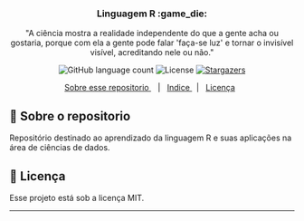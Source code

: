 <h3 align="center">
  Linguagem R :game_die:
</h3>

<p align="center">"A ciência mostra a realidade independente do que a gente acha ou gostaria, porque com ela a gente pode falar 'faça-se luz' e tornar o invisível visível, acreditando nele ou não."</blockquote>

<p align="center">
  <img alt="GitHub language count" src="https://img.shields.io/github/languages/count/rocketseat/bootcamp-gostack-desafio-01?color=%2304D361">

  <img alt="License" src="https://img.shields.io/badge/license-MIT-%2304D361">

  <a href="https://github.com/fdAssis/Linguagem_C/stargazers">
    <img alt="Stargazers" src="https://img.shields.io/github/stars/fdAssis/Linguagem_C?style=social">
  </a>
</p>

<p align="center">
  <a href="#pushpin-sobre-o-repositorio">Sobre esse repositorio </a> &nbsp;&nbsp;&nbsp;|&nbsp;&nbsp;&nbsp;<a href="#pushpin-indice">Indice </a> &nbsp;&nbsp;|&nbsp;&nbsp;
  <a href="#memo-licença">Licença</a>&nbsp;&nbsp; 
</p>

## :pushpin: Sobre o repositorio
  Repositório destinado ao aprendizado da linguagem R e suas aplicações na área de ciências de dados.


## :memo: Licença

Esse projeto está sob a licença MIT.

---